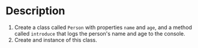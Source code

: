 # Description

1. Create a class called `Person` with properties `name` and `age`, and a method called `introduce` that logs the person's name and age to the console.
2. Create and instance of this class.
